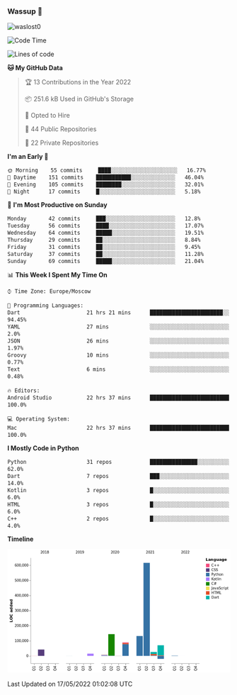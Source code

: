 ### Wassup 👋

<p align="left"> <img src="https://komarev.com/ghpvc/?username=waslost0" alt="waslost0" /></p>

<!--START_SECTION:waka-->
![Code Time](http://img.shields.io/badge/Code%20Time-0%20secs-blue)

![Lines of code](https://img.shields.io/badge/From%20Hello%20World%20I%27ve%20Written-1%20Million%20lines%20of%20code-blue)

**🐱 My GitHub Data** 

> 🏆 13 Contributions in the Year 2022
 > 
> 📦 251.6 kB Used in GitHub's Storage 
 > 
> 💼 Opted to Hire
 > 
> 📜 44 Public Repositories 
 > 
> 🔑 22 Private Repositories  
 > 
**I'm an Early 🐤** 

```text
🌞 Morning    55 commits     ████░░░░░░░░░░░░░░░░░░░░░   16.77% 
🌆 Daytime    151 commits    ███████████░░░░░░░░░░░░░░   46.04% 
🌃 Evening    105 commits    ████████░░░░░░░░░░░░░░░░░   32.01% 
🌙 Night      17 commits     █░░░░░░░░░░░░░░░░░░░░░░░░   5.18%

```
📅 **I'm Most Productive on Sunday** 

```text
Monday       42 commits     ███░░░░░░░░░░░░░░░░░░░░░░   12.8% 
Tuesday      56 commits     ████░░░░░░░░░░░░░░░░░░░░░   17.07% 
Wednesday    64 commits     █████░░░░░░░░░░░░░░░░░░░░   19.51% 
Thursday     29 commits     ██░░░░░░░░░░░░░░░░░░░░░░░   8.84% 
Friday       31 commits     ██░░░░░░░░░░░░░░░░░░░░░░░   9.45% 
Saturday     37 commits     ██░░░░░░░░░░░░░░░░░░░░░░░   11.28% 
Sunday       69 commits     █████░░░░░░░░░░░░░░░░░░░░   21.04%

```


📊 **This Week I Spent My Time On** 

```text
⌚︎ Time Zone: Europe/Moscow

💬 Programming Languages: 
Dart                     21 hrs 21 mins      ███████████████████████░░   94.45% 
YAML                     27 mins             ░░░░░░░░░░░░░░░░░░░░░░░░░   2.0% 
JSON                     26 mins             ░░░░░░░░░░░░░░░░░░░░░░░░░   1.97% 
Groovy                   10 mins             ░░░░░░░░░░░░░░░░░░░░░░░░░   0.77% 
Text                     6 mins              ░░░░░░░░░░░░░░░░░░░░░░░░░   0.48%

🔥 Editors: 
Android Studio           22 hrs 37 mins      █████████████████████████   100.0%

💻 Operating System: 
Mac                      22 hrs 37 mins      █████████████████████████   100.0%

```

**I Mostly Code in Python** 

```text
Python                   31 repos            ███████████████░░░░░░░░░░   62.0% 
Dart                     7 repos             ███░░░░░░░░░░░░░░░░░░░░░░   14.0% 
Kotlin                   3 repos             █░░░░░░░░░░░░░░░░░░░░░░░░   6.0% 
HTML                     3 repos             █░░░░░░░░░░░░░░░░░░░░░░░░   6.0% 
C++                      2 repos             █░░░░░░░░░░░░░░░░░░░░░░░░   4.0%

```


**Timeline**

![Chart not found](https://raw.githubusercontent.com/waslost0/waslost0/master/charts/bar_graph.png) 


 Last Updated on 17/05/2022 01:02:08 UTC
<!--END_SECTION:waka-->

